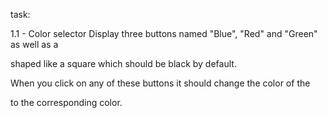 task: 

1.1 - Color selector
Display three buttons named "Blue", "Red" and "Green" as well as a <div> shaped like a square which should be black by default.

When you click on any of these buttons it should change the color of the <div> to the corresponding color.

